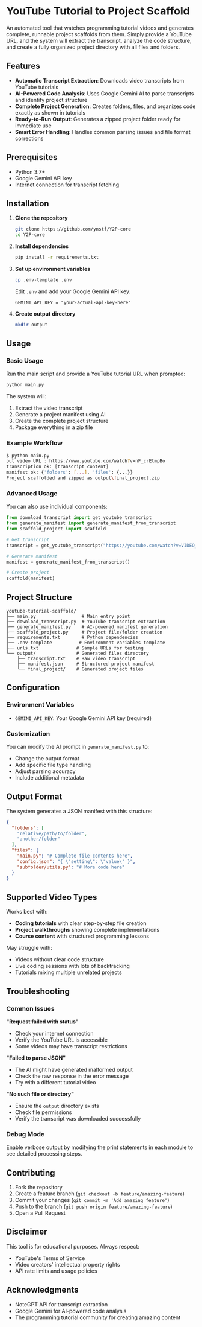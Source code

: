 # YouTube Tutorial to Project Scaffold

An automated tool that watches programming tutorial videos and generates complete, runnable project scaffolds from them. Simply provide a YouTube URL, and the system will extract the transcript, analyze the code structure, and create a fully organized project directory with all files and folders.

## Features

- **Automatic Transcript Extraction**: Downloads video transcripts from YouTube tutorials
- **AI-Powered Code Analysis**: Uses Google Gemini AI to parse transcripts and identify project structure
- **Complete Project Generation**: Creates folders, files, and organizes code exactly as shown in tutorials
- **Ready-to-Run Output**: Generates a zipped project folder ready for immediate use
- **Smart Error Handling**: Handles common parsing issues and file format corrections

## Prerequisites

- Python 3.7+
- Google Gemini API key
- Internet connection for transcript fetching

## Installation

1. **Clone the repository**
   ```bash
   git clone https://github.com/ynstf/Y2P-core
   cd Y2P-core
   ```

2. **Install dependencies**
   ```bash
   pip install -r requirements.txt
   ```

3. **Set up environment variables**
   ```bash
   cp .env-template .env
   ```
   Edit `.env` and add your Google Gemini API key:
   ```
   GEMINI_API_KEY = "your-actual-api-key-here"
   ```

4. **Create output directory**
   ```bash
   mkdir output
   ```

## Usage

### Basic Usage

Run the main script and provide a YouTube tutorial URL when prompted:

```bash
python main.py
```

The system will:
1. Extract the video transcript
2. Generate a project manifest using AI
3. Create the complete project structure
4. Package everything in a zip file

### Example Workflow

```bash
$ python main.py
put video URL : https://www.youtube.com/watch?v=nF_crEtmpBo
transcription ok: [transcript content]
manifest ok: {'folders': [...], 'files': {...}}
Project scaffolded and zipped as output\final_project.zip
```

### Advanced Usage

You can also use individual components:

```python
from download_transcript import get_youtube_transcript
from generate_manifest import generate_manifest_from_transcript
from scaffold_project import scaffold

# Get transcript
transcript = get_youtube_transcript("https://youtube.com/watch?v=VIDEO_ID")

# Generate manifest
manifest = generate_manifest_from_transcript()

# Create project
scaffold(manifest)
```

## Project Structure

```
youtube-tutorial-scaffold/
├── main.py                 # Main entry point
├── download_transcript.py  # YouTube transcript extraction
├── generate_manifest.py    # AI-powered manifest generation
├── scaffold_project.py     # Project file/folder creation
├── requirements.txt        # Python dependencies
├── .env-template          # Environment variables template
├── urls.txt              # Sample URLs for testing
└── output/               # Generated files directory
    ├── transcript.txt    # Raw video transcript
    ├── manifest.json     # Structured project manifest
    └── final_project/    # Generated project files
```

## Configuration

### Environment Variables

- `GEMINI_API_KEY`: Your Google Gemini API key (required)

### Customization

You can modify the AI prompt in `generate_manifest.py` to:
- Change the output format
- Add specific file type handling
- Adjust parsing accuracy
- Include additional metadata

## Output Format

The system generates a JSON manifest with this structure:

```json
{
  "folders": [
    "relative/path/to/folder",
    "another/folder"
  ],
  "files": {
    "main.py": "# Complete file contents here",
    "config.json": "{ \"setting\": \"value\" }",
    "subfolder/utils.py": "# More code here"
  }
}
```

## Supported Video Types

Works best with:
- **Coding tutorials** with clear step-by-step file creation
- **Project walkthroughs** showing complete implementations
- **Course content** with structured programming lessons

May struggle with:
- Videos without clear code structure
- Live coding sessions with lots of backtracking
- Tutorials mixing multiple unrelated projects

## Troubleshooting

### Common Issues

**"Request failed with status"**
- Check your internet connection
- Verify the YouTube URL is accessible
- Some videos may have transcript restrictions

**"Failed to parse JSON"**
- The AI might have generated malformed output
- Check the raw response in the error message
- Try with a different tutorial video

**"No such file or directory"**
- Ensure the `output` directory exists
- Check file permissions
- Verify the transcript was downloaded successfully

### Debug Mode

Enable verbose output by modifying the print statements in each module to see detailed processing steps.

## Contributing

1. Fork the repository
2. Create a feature branch (`git checkout -b feature/amazing-feature`)
3. Commit your changes (`git commit -m 'Add amazing feature'`)
4. Push to the branch (`git push origin feature/amazing-feature`)
5. Open a Pull Request


## Disclaimer

This tool is for educational purposes. Always respect:
- YouTube's Terms of Service
- Video creators' intellectual property rights
- API rate limits and usage policies

## Acknowledgments

- NoteGPT API for transcript extraction
- Google Gemini for AI-powered code analysis
- The programming tutorial community for creating amazing content
